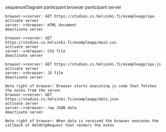sequenceDiagram
    participant browser
    participant server

    browser->>server: GET https://studies.cs.helsinki.fi/exampleapp/spa
    activate server
    server-->>browser: HTML document
    deactivate server

    browser->>server: GET https://studies.cs.helsinki.fi/exampleapp/main.css
    activate server
    server-->>browser: CSS file
    deactivate server

    browser->>server: GET https://studies.cs.helsinki.fi/exampleapp/spa.js
    activate server
    server-->>browser: JS file
    deactivate server

    Note right of browser: Browser starts executing js code that fetches the notes from the server
    browser->>server: GET https://studies.cs.helsinki.fi/exampleapp/data.json
    activate server
    server-->>browser: raw JSON data
    deactivate server 

    Note right of browser: When data is received the browser executes the callback of XmlHttpRequest that renders the notes
 
